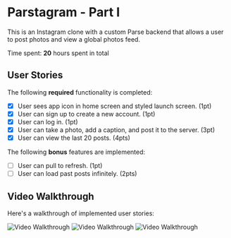 # Parstagram - Part I

This is an Instagram clone with a custom Parse backend that allows a user to post photos and view a global photos feed.

Time spent: **20** hours spent in total

## User Stories

The following **required** functionality is completed:

- [x] User sees app icon in home screen and styled launch screen. (1pt)
- [x] User can sign up to create a new account. (1pt)
- [x] User can log in. (1pt)
- [x] User can take a photo, add a caption, and post it to the server. (3pt)
- [x] User can view the last 20 posts. (4pts)

The following **bonus** features are implemented:

- [ ] User can pull to refresh. (1pt)
- [ ] User can load past posts infinitely. (2pts)

## Video Walkthrough

Here's a walkthrough of implemented user stories:

<img src='http://g.recordit.co/Hu2rnPv5Sc.gif' title='Video Walkthrough' width='' alt='Video Walkthrough' />

<img src='http://g.recordit.co/7GYXOfRBcG.gif' title='Video Walkthrough' width='' alt='Video Walkthrough' />

<img src='http://g.recordit.co/yIYjBciSkb.gif' title='Video Walkthrough' width='' alt='Video Walkthrough' />
